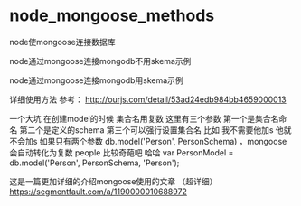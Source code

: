 # node_mongoose_methods
node使mongoose连接数据库

node通过mongoose连接mongodb不用skema示例

node通过mongoose连接mongodb用skema示例

详细使用方法 参考：
http://ourjs.com/detail/53ad24edb984bb4659000013

一个大坑 在创建model的时候 集合名用复数 这里有三个参数 第一个是集合名命名 第二个是定义的schema 第三个可以强行设置集合名 比如 我不需要他加s 他就不会加s
如果只有两个参数   db.model('Person', PersonSchema) ，mongoose会自动转化为复数 people 比较奇葩吧 哈哈
var PersonModel = db.model('Person', PersonSchema, 'Person');

这是一篇更加详细的介绍mongoose使用的文章 （超详细）
https://segmentfault.com/a/1190000010688972